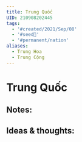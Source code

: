 ```yaml
---
title: Trung Quốc
UID: 210908202445
tags:
  - '#created/2021/Sep/08'
  - '#seed🥜'
  - '#permanent/nation'
aliases:
  - Trung Hoa
  - Trung Cộng
---
```

# Trung Quốc

## Notes:


## Ideas & thoughts:
